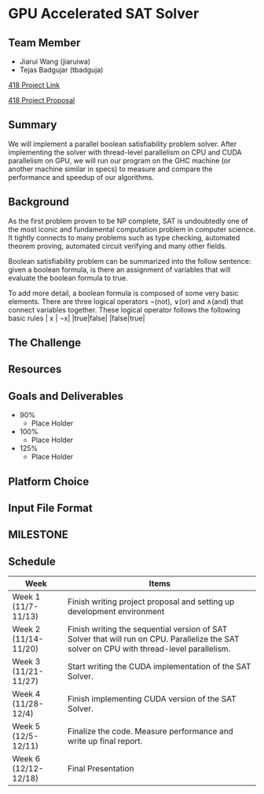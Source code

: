 # **GPU Accelerated SAT Solver**

## **Team Member**
* Jiarui Wang (jiaruiwa)
* Tejas Badgujar (tbadguja)

[418 Project Link](https://github.com/JerryCMU/CUDA-Accelerated-SAT-Solver)

[418 Project Proposal](https://github.com/JerryCMU/CPU-GPU-Parallel-SAT-Solver/blob/main/Project_Proposal.pdf)

## **Summary**
We will implement a parallel boolean satisfiability problem solver. After implementing the solver with
thread-level parallelism on CPU and CUDA parallelism on GPU, we will run our program on the GHC
machine (or another machine similar in specs) to measure and compare the performance and speedup of
our algorithms.

## **Background**
As the first problem proven to be NP complete, SAT is undoubtedly one of the most iconic and fundamental
computation problem in computer science. It tightly connects to many problems such as type checking,
automated theorem proving, automated circuit verifying and many other fields.

Boolean satisfiability problem can be summarized into the follow sentence: given a boolean formula, is
there an assignment of variables that will evaluate the boolean formula to true.

To add more detail, a boolean formula is composed of some very basic elements. There are three logical
operators ¬(not), ∨(or) and ∧(and) that connect variables together. These logical operator follows the
following basic rules
| x | ¬x|
|true|false|
|false|true|

## **The Challenge**


## **Resources**


## **Goals and Deliverables**
* 90%
  * Place Holder
* 100%
  * Place Holder
* 125%
  * Place Holder


## **Platform Choice**

## **Input File Format**

## **MILESTONE**


## **Schedule**
| Week | Items |
| ---- | ----- |
| Week 1 (11/7-11/13)  | Finish writing project proposal and setting up development environment |
| Week 2 (11/14-11/20) | Finish writing the sequential version of SAT Solver that will run on CPU. Parallelize the SAT solver on CPU with thread-level parallelism. |
| Week 3 (11/21-11/27) | Start writing the CUDA implementation of the SAT Solver. |
| Week 4 (11/28-12/4)  | Finish implementing CUDA version of the SAT Solver. |
| Week 5 (12/5-12/11)  | Finalize the code. Measure performance and write up final report. |
| Week 6 (12/12-12/18) | Final Presentation |
